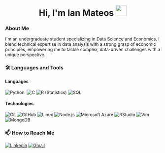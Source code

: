 <h1 align="center"><b>Hi, I'm Ian Mateos</b> <img src="https://media.giphy.com/media/hvRJCLFzcasrR4ia7z/giphy.gif" width="35"></h1>

### About Me

I'm an undergraduate student specializing in Data Science and Economics. I blend technical expertise in data analysis with a strong grasp of economic principles, empowering me to tackle complex, data-driven challenges with a unique perspective.

### 🛠 Languages and Tools

#### Languages
![Python](https://img.shields.io/badge/-Python-05122A?style=flat&logo=python)&nbsp;
![C](https://img.shields.io/badge/-C-05122A?style=flat&logo=c)
![R (Statistics)](https://img.shields.io/badge/-R-05122A?style=flat&logo=R&logoColor=276DC3)
![SQL](https://img.shields.io/badge/-SQL-05122A?&logo=MySQL&logoColor=4479A1)

#### Technologies
![Git](https://img.shields.io/badge/-Git-222222?style=flat&logo=git&logoColor=F05032)
![GitHub](https://img.shields.io/badge/-GitHub-222222?style=flat&logo=github&logoColor=181717)
![Linux](https://img.shields.io/badge/-Linux-222222?style=flat&logo=linux&logoColor=FCC624)
![Node.js](https://img.shields.io/badge/-Node.js-222222?style=flat&logo=node.js&logoColor=339933)
![Microsoft Azure](https://img.shields.io/badge/Microsoft%20Azure-222222?style=flat&logo=microsoft-azure)
![RStudio](https://img.shields.io/badge/-RStudio-222?style=flat&logo=R&logoColor=276DC3)
![Vim](https://img.shields.io/badge/Vim-222?&logo=vim&logoColor=019733)
![MongoDB](https://img.shields.io/badge/-MongoDB-222?style=flat&logo=mongodb&logoColor=4DB33D)

### 📫 How to Reach Me

[![Linkedin](https://img.shields.io/badge/-LinkedIn-blue?style=flat&logo=Linkedin&logoColor=white)](https://www.linkedin.com/in/ian-mateos-17b3b4261/)
[![Gmail](https://img.shields.io/badge/-Gmail-c14438?style=flat&logo=Gmail&logoColor=white)](mailto:matgoni19@gmail.com)
